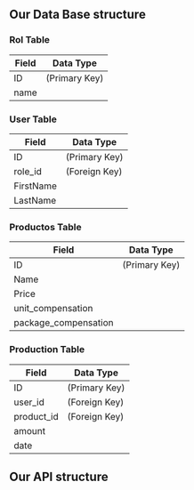 ## Our Data Base structure
### Rol Table
| Field | Data Type |
|-------|-----------|
| ID    | (Primary Key) |
| name  |  |

### User Table
| Field    | Data Type    |
|----------|--------------|
| ID       | (Primary Key) |
| role_id  | (Foreign Key) |
| FirstName|              |
| LastName |              |

### Productos Table
| Field               | Data Type    |
|---------------------|--------------|
| ID                  | (Primary Key) |
| Name                |              |
| Price               |              |
| unit_compensation   |              |
| package_compensation|              |

### Production Table
| Field     | Data Type    |
|-----------|--------------|
| ID        | (Primary Key) |
| user_id   | (Foreign Key) |
| product_id| (Foreign Key) |
| amount    |              |
| date      |              |

## Our API structure